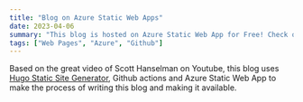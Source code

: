 ```yaml
---
title: "Blog on Azure Static Web Apps"
date: 2023-04-06
summary: "This blog is hosted on Azure Static Web App for Free! Check out how!"
tags: ["Web Pages", "Azure", "Github"]
---
```


Based on the great video of Scott Hanselman on Youtube, this blog uses [Hugo Static Site Generator](https://gohugo.io/), Github actions and Azure Static Web App to make the process of writing this blog and making it available.




